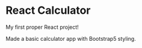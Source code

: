 # React Calculator

My first proper React project!

Made a basic calculator app with  Bootstrap5 styling.

